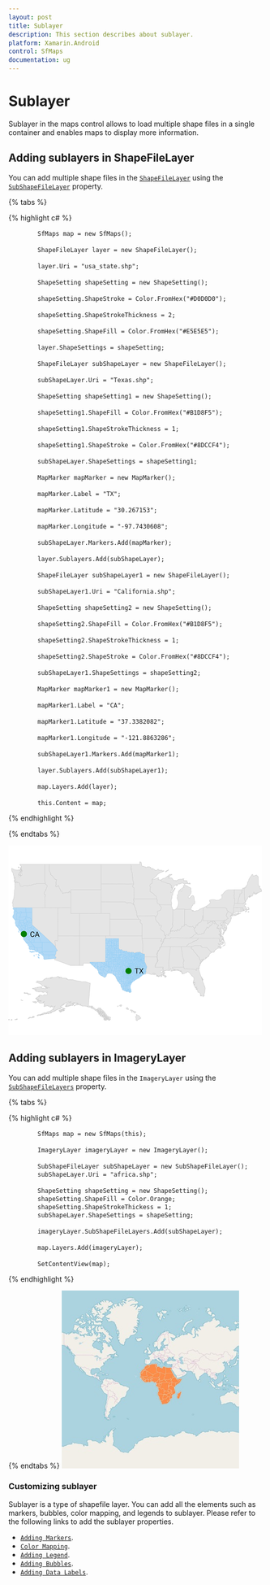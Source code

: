 ```yaml
---
layout: post
title: Sublayer
description: This section describes about sublayer.
platform: Xamarin.Android
control: SfMaps
documentation: ug
---
```


# Sublayer

Sublayer in the maps control allows to load multiple shape files in a single container and enables maps to display more information.

## Adding sublayers in ShapeFileLayer

You can add multiple shape files in the [`ShapeFileLayer`](https://help.syncfusion.com/cr/cref_files/xamarin-android/Syncfusion.SfMaps.Android~Com.Syncfusion.Maps.ShapeFileLayer.html) using the [`SubShapeFileLayer`](https://help.syncfusion.com/cr/cref_files/xamarin-android/Syncfusion.SfMaps.Android~Com.Syncfusion.Maps.SubShapeFileLayer.html) property.

{% tabs %}

{% highlight c# %}

            SfMaps map = new SfMaps();

            ShapeFileLayer layer = new ShapeFileLayer();

            layer.Uri = "usa_state.shp";

            ShapeSetting shapeSetting = new ShapeSetting();

            shapeSetting.ShapeStroke = Color.FromHex("#D0D0D0");

            shapeSetting.ShapeStrokeThickness = 2;

            shapeSetting.ShapeFill = Color.FromHex("#E5E5E5");

            layer.ShapeSettings = shapeSetting;

            ShapeFileLayer subShapeLayer = new ShapeFileLayer();

            subShapeLayer.Uri = "Texas.shp";

            ShapeSetting shapeSetting1 = new ShapeSetting();

            shapeSetting1.ShapeFill = Color.FromHex("#B1D8F5");

            shapeSetting1.ShapeStrokeThickness = 1;

            shapeSetting1.ShapeStroke = Color.FromHex("#8DCCF4");

            subShapeLayer.ShapeSettings = shapeSetting1;

            MapMarker mapMarker = new MapMarker();

            mapMarker.Label = "TX";

            mapMarker.Latitude = "30.267153";

            mapMarker.Longitude = "-97.7430608";

            subShapeLayer.Markers.Add(mapMarker);

            layer.Sublayers.Add(subShapeLayer);

            ShapeFileLayer subShapeLayer1 = new ShapeFileLayer();

            subShapeLayer1.Uri = "California.shp";

            ShapeSetting shapeSetting2 = new ShapeSetting();

            shapeSetting2.ShapeFill = Color.FromHex("#B1D8F5");

            shapeSetting2.ShapeStrokeThickness = 1;

            shapeSetting2.ShapeStroke = Color.FromHex("#8DCCF4");

            subShapeLayer1.ShapeSettings = shapeSetting2;

            MapMarker mapMarker1 = new MapMarker();

            mapMarker1.Label = "CA";

            mapMarker1.Latitude = "37.3382082";

            mapMarker1.Longitude = "-121.8863286";

            subShapeLayer1.Markers.Add(mapMarker1);

            layer.Sublayers.Add(subShapeLayer1);

            map.Layers.Add(layer);

            this.Content = map;

{% endhighlight %}

{% endtabs %}

![Sublayer support in Xamarin.Android Maps](Images/Sublayer.png)

## Adding sublayers in ImageryLayer

You can add multiple shape files in the `ImageryLayer` using the [`SubShapeFileLayers`](https://help.syncfusion.com/cr/cref_files/xamarin-android/Syncfusion.SfMaps.Android~Com.Syncfusion.Maps.SubShapeFileLayer.html) property.

{% tabs %}

{% highlight c# %}

            SfMaps map = new SfMaps(this);

            ImageryLayer imageryLayer = new ImageryLayer();

            SubShapeFileLayer subShapeLayer = new SubShapeFileLayer();
            subShapeLayer.Uri = "africa.shp";

            ShapeSetting shapeSetting = new ShapeSetting();
            shapeSetting.ShapeFill = Color.Orange;
            shapeSetting.ShapeStrokeThickess = 1;
            subShapeLayer.ShapeSettings = shapeSetting;

            imageryLayer.SubShapeFileLayers.Add(subShapeLayer);

            map.Layers.Add(imageryLayer);

            SetContentView(map);

{% endhighlight %}

{% endtabs %}
![Sublayer support in Xamarin.Android Maps](Images/ImageryLayer-SubLayer.jpg)

### Customizing sublayer

Sublayer is a type of shapefile layer. You can add all the elements such as markers, bubbles, color mapping, and legends to sublayer. Please refer to the following links to add the sublayer properties.

* [`Adding Markers`](https://help.syncfusion.com/xamarin-android/sfmaps/markers#adding-marker).
* [`Color Mapping`](https://help.syncfusion.com/xamarin-android/sfmaps/color-mapping).
* [`Adding Legend`](https://help.syncfusion.com/xamarin-android/sfmaps/legend).
* [`Adding Bubbles`](https://help.syncfusion.com/xamarin-android/sfmaps/bubble-marker#adding-bubbles).
* [`Adding Data Labels`](https://help.syncfusion.com/xamarin-android/sfmaps/data-labels#adding-data-labels).